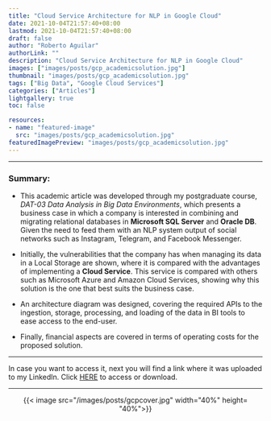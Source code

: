 ```yaml
---
title: "Cloud Service Architecture for NLP in Google Cloud"
date: 2021-10-04T21:57:40+08:00
lastmod: 2021-10-04T21:57:40+08:00
draft: false
author: "Roberto Aguilar"
authorLink: ""
description: "Cloud Service Architecture for NLP in Google Cloud"
images: ["images/posts/gcp_academicsolution.jpg"]
thumbnail: "images/posts/gcp_academicsolution.jpg"
tags: ["Big Data", "Google Cloud Services"]
categories: ["Articles"]
lightgallery: true
toc: false

resources:
- name: "featured-image"
  src: "images/posts/gcp_academicsolution.jpg"
featuredImagePreview: "images/posts/gcp_academicsolution.jpg"
---
```




---

### Summary:

- This academic article was developed through my postgraduate course, <i>DAT-03 Data Analysis in Big Data Environments</i>, which presents a business case in which a company is interested in combining and migrating relational databases in <b>Microsoft SQL Server</b> and <b>Oracle DB</b>. Given the need to feed them with an NLP system output of social networks such as Instagram, Telegram, and Facebook Messenger.

- Initially, the vulnerabilities that the company has when managing its data in a Local Storage are shown, where it is compared with the advantages of implementing a <b>Cloud Service</b>. This service is compared with others such as Microsoft Azure and Amazon Cloud Services, showing why this solution is the one that best suits the business case.

- An architecture diagram was designed, covering the required APIs to the ingestion, storage, processing, and loading of the data in BI tools to ease access to the end-user.

- Finally, financial aspects are covered in terms of operating costs for the proposed solution.

---

In case you want to access it, next you will find a link where it was uploaded to my LinkedIn. Click <a href="https://www.linkedin.com/in/robguilarr/overlay/1635470662045/single-media-viewer/">HERE</a> to access or download.

---

<p align=center>
    {{< image src="/images/posts/gcpcover.jpg" width="40%" height= "40%">}}
</p>
